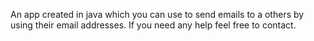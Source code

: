 An app created in java which you can use to send emails to a others by using their email addresses. If you need any help feel free to contact. 
